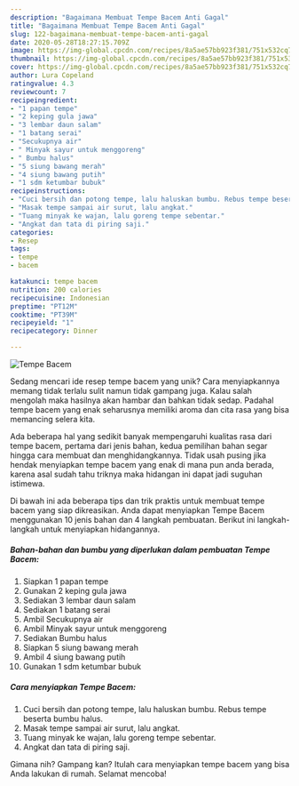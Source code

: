 ```yaml
---
description: "Bagaimana Membuat Tempe Bacem Anti Gagal"
title: "Bagaimana Membuat Tempe Bacem Anti Gagal"
slug: 122-bagaimana-membuat-tempe-bacem-anti-gagal
date: 2020-05-28T18:27:15.709Z
image: https://img-global.cpcdn.com/recipes/8a5ae57bb923f381/751x532cq70/tempe-bacem-foto-resep-utama.jpg
thumbnail: https://img-global.cpcdn.com/recipes/8a5ae57bb923f381/751x532cq70/tempe-bacem-foto-resep-utama.jpg
cover: https://img-global.cpcdn.com/recipes/8a5ae57bb923f381/751x532cq70/tempe-bacem-foto-resep-utama.jpg
author: Lura Copeland
ratingvalue: 4.3
reviewcount: 7
recipeingredient:
- "1 papan tempe"
- "2 keping gula jawa"
- "3 lembar daun salam"
- "1 batang serai"
- "Secukupnya air"
- " Minyak sayur untuk menggoreng"
- " Bumbu halus"
- "5 siung bawang merah"
- "4 siung bawang putih"
- "1 sdm ketumbar bubuk"
recipeinstructions:
- "Cuci bersih dan potong tempe, lalu haluskan bumbu. Rebus tempe beserta bumbu halus."
- "Masak tempe sampai air surut, lalu angkat."
- "Tuang minyak ke wajan, lalu goreng tempe sebentar."
- "Angkat dan tata di piring saji."
categories:
- Resep
tags:
- tempe
- bacem

katakunci: tempe bacem 
nutrition: 200 calories
recipecuisine: Indonesian
preptime: "PT12M"
cooktime: "PT39M"
recipeyield: "1"
recipecategory: Dinner

---
```



![Tempe Bacem](https://img-global.cpcdn.com/recipes/8a5ae57bb923f381/751x532cq70/tempe-bacem-foto-resep-utama.jpg)

Sedang mencari ide resep tempe bacem yang unik? Cara menyiapkannya memang tidak terlalu sulit namun tidak gampang juga. Kalau salah mengolah maka hasilnya akan hambar dan bahkan tidak sedap. Padahal tempe bacem yang enak seharusnya memiliki aroma dan cita rasa yang bisa memancing selera kita.



Ada beberapa hal yang sedikit banyak mempengaruhi kualitas rasa dari tempe bacem, pertama dari jenis bahan, kedua pemilihan bahan segar hingga cara membuat dan menghidangkannya. Tidak usah pusing jika hendak menyiapkan tempe bacem yang enak di mana pun anda berada, karena asal sudah tahu triknya maka hidangan ini dapat jadi suguhan istimewa.


Di bawah ini ada beberapa tips dan trik praktis untuk membuat tempe bacem yang siap dikreasikan. Anda dapat menyiapkan Tempe Bacem menggunakan 10 jenis bahan dan 4 langkah pembuatan. Berikut ini langkah-langkah untuk menyiapkan hidangannya.

<!--inarticleads1-->

##### Bahan-bahan dan bumbu yang diperlukan dalam pembuatan Tempe Bacem:

1. Siapkan 1 papan tempe
1. Gunakan 2 keping gula jawa
1. Sediakan 3 lembar daun salam
1. Sediakan 1 batang serai
1. Ambil Secukupnya air
1. Ambil  Minyak sayur untuk menggoreng
1. Sediakan  Bumbu halus
1. Siapkan 5 siung bawang merah
1. Ambil 4 siung bawang putih
1. Gunakan 1 sdm ketumbar bubuk




<!--inarticleads2-->

##### Cara menyiapkan Tempe Bacem:

1. Cuci bersih dan potong tempe, lalu haluskan bumbu. Rebus tempe beserta bumbu halus.
1. Masak tempe sampai air surut, lalu angkat.
1. Tuang minyak ke wajan, lalu goreng tempe sebentar.
1. Angkat dan tata di piring saji.




Gimana nih? Gampang kan? Itulah cara menyiapkan tempe bacem yang bisa Anda lakukan di rumah. Selamat mencoba!
